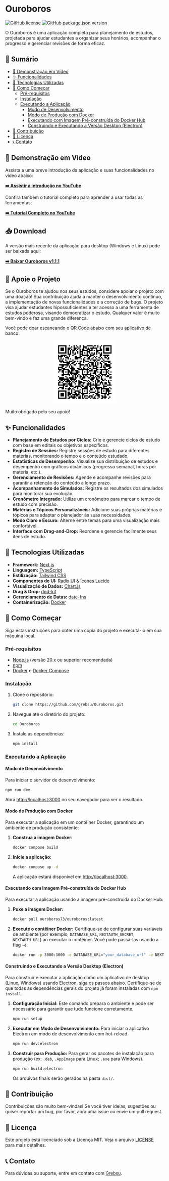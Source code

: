 # Ouroboros

[![GitHub license](https://img.shields.io/github/license/grebsu/Ouroboros.svg)](https://github.com/grebsu/Ouroboros/blob/master/LICENSE)
[![GitHub package.json version](https://img.shields.io/github/package-json/version/grebsu/Ouroboros)](https://github.com/grebsu/Ouroboros/blob/master/package.json)
<!-- Adicione mais badges aqui, ex: status de build -->

O Ouroboros é uma aplicação completa para planejamento de estudos, projetada para ajudar estudantes a organizar seus horários, acompanhar o progresso e gerenciar revisões de forma eficaz.

## 📖 Sumário
- [🎥 Demonstração em Vídeo](#-demonstração-em-vídeo)
- [✨ Funcionalidades](#-funcionalidades)
- [🚀 Tecnologias Utilizadas](#-tecnologias-utilizadas)
- [🏁 Como Começar](#-como-começar)
  - [Pré-requisitos](#pré-requisitos)
  - [Instalação](#instalação)
  - [Executando a Aplicação](#executando-a-aplicação)
    - [Modo de Desenvolvimento](#modo-de-desenvolvimento)
    - [Modo de Produção com Docker](#modo-de-produção-com-docker)
    - [Executando com Imagem Pré-construída do Docker Hub](#executando-com-imagem-pré-construída-do-docker-hub)
    - [Construindo e Executando a Versão Desktop (Electron)](#construindo-e-executando-a-versão-desktop-electron)
- [🤝 Contribuição](#-contribuição)
- [📄 Licença](#-licença)
- [📞 Contato](#-contato)

## 🎥 Demonstração em Vídeo

Assista a uma breve introdução da aplicação e suas funcionalidades no vídeo abaixo:

**[➡️ Assistir à introdução no YouTube](https://youtu.be/nKAGOVKF7A8?si=D0Oa3fFRNpJWIz3W)**

Confira também o tutorial completo para aprender a usar todas as ferramentas:

**[➡️ Tutorial Completo no YouTube](https://youtu.be/vAGiZICjqSM)**

## 📥 Download

A versão mais recente da aplicação para desktop (Windows e Linux) pode ser baixada aqui:

**[➡️ Baixar Ouroboros v1.1.1](https://github.com/grebsu/Ouroboros/releases/tag/v1.1.1)**

## 💖 Apoie o Projeto

Se o Ouroboros te ajudou nos seus estudos, considere apoiar o projeto com uma doação! Sua contribuição ajuda a manter o desenvolvimento contínuo, a implementação de novas funcionalidades e a correção de bugs. O projeto visa ajudar estudantes hipossuficientes a ter acesso a uma ferramenta de estudos poderosa, visando democratizar o estudo. Qualquer valor é muito bem-vindo e faz uma grande diferença.

Você pode doar escaneando o QR Code abaixo com seu aplicativo de banco:

<p align="center">
  <img src="public/qrcode-pix.png" alt="QR Code PIX para doação" width="200">
</p>

Muito obrigado pelo seu apoio!


## ✨ Funcionalidades

- **Planejamento de Estudos por Ciclos:** Crie e gerencie ciclos de estudo com base em editais ou objetivos específicos.
- **Registro de Sessões:** Registre sessões de estudo para diferentes matérias, monitorando o tempo e o conteúdo estudado.
- **Estatísticas de Desempenho:** Visualize sua distribuição de estudos e desempenho com gráficos dinâmicos (progresso semanal, horas por matéria, etc.).
- **Gerenciamento de Revisões:** Agende e acompanhe revisões para garantir a retenção do conteúdo a longo prazo.
- **Acompanhamento de Simulados:** Registre os resultados dos simulados para monitorar sua evolução.
- **Cronômetro Integrado:** Utilize um cronômetro para marcar o tempo de estudo com precisão.
- **Matérias e Tópicos Personalizáveis:** Adicione suas próprias matérias e tópicos para adaptar o planejador às suas necessidades.
- **Modo Claro e Escuro:** Alterne entre temas para uma visualização mais confortável.
- **Interface com Drag-and-Drop:** Reordene e gerencie facilmente seus itens de estudo.

## 🚀 Tecnologias Utilizadas

- **Framework:** [Next.js](https://nextjs.org/)
- **Linguagem:** [TypeScript](https://www.typescriptlang.org/)
- **Estilização:** [Tailwind CSS](https://tailwindcss.com/)
- **Componentes de UI:** [Radix UI](https://www.radix-ui.com/) & [Ícones Lucide](https://lucide.dev/)
- **Visualização de Dados:** [Chart.js](https://www.chartjs.org/)
- **Drag & Drop:** [dnd-kit](https://dndkit.com/)
- **Gerenciamento de Datas:** [date-fns](https://date-fns.org/)
- **Containerização:** [Docker](https://www.docker.com/)

## 🏁 Como Começar

Siga estas instruções para obter uma cópia do projeto e executá-lo em sua máquina local.

### Pré-requisitos

- [Node.js](https://nodejs.org/en/) (versão 20.x ou superior recomendada)
- [npm](https://www.npmjs.com/)
- [Docker](https://www.docker.com/get-started) e [Docker Compose](https://docs.docker.com/compose/install/)

### Instalação

1. Clone o repositório:
   ```bash
   git clone https://github.com/grebsu/Ouroboros.git
   ```
2. Navegue até o diretório do projeto:
   ```bash
   cd Ouroboros
   ```
3. Instale as dependências:
   ```bash
   npm install
   ```

### Executando a Aplicação

#### Modo de Desenvolvimento

Para iniciar o servidor de desenvolvimento:
```bash
npm run dev
```
Abra [http://localhost:3000](http://localhost:3000) no seu navegador para ver o resultado.

#### Modo de Produção com Docker

Para executar a aplicação em um contêiner Docker, garantindo um ambiente de produção consistente:

1.  **Construa a imagem Docker:**
    ```bash
    docker compose build
    ```

2.  **Inicie a aplicação:**
    ```bash
    docker compose up -d
    ```
    A aplicação estará disponível em [http://localhost:3000](http://localhost:3000).

#### Executando com Imagem Pré-construída do Docker Hub

Para executar a aplicação usando a imagem pré-construída do Docker Hub:

1.  **Puxe a imagem Docker:**
    ```bash
    docker pull ouroboros73/ouroboros:latest
    ```
2.  **Execute o contêiner Docker:**
    Certifique-se de configurar suas variáveis de ambiente (por exemplo, `DATABASE_URL`, `NEXTAUTH_SECRET`, `NEXTAUTH_URL`) ao executar o contêiner. Você pode passá-las usando a flag `-e`.
    ```bash
    docker run -p 3000:3000 -e DATABASE_URL="your_database_url" -e NEXTAUTH_SECRET="your_nextauth_secret" -e NEXTAUTH_URL="http://localhost:3000" ouroboros73/ouroboros:latest
    ```

#### Construindo e Executando a Versão Desktop (Electron)

Para construir e executar a aplicação como um aplicativo de desktop (Linux, Windows) usando Electron, siga os passos abaixo. Certifique-se de que todas as dependências gerais do projeto já foram instaladas com `npm install`.

1.  **Configuração Inicial:**
    Este comando prepara o ambiente e pode ser necessário para garantir que tudo funcione corretamente.
    ```bash
    npm run setup
    ```

2.  **Executar em Modo de Desenvolvimento:**
    Para iniciar o aplicativo Electron em modo de desenvolvimento com hot-reload.
    ```bash
    npm run dev:electron
    ```

3.  **Construir para Produção:**
    Para gerar os pacotes de instalação para produção (ex: `.deb`, `.AppImage` para Linux; `.exe` para Windows).
    ```bash
    npm run build:electron
    ```
    Os arquivos finais serão gerados na pasta `dist/`.
## 🤝 Contribuição

Contribuições são muito bem-vindas! Se você tiver ideias, sugestões ou quiser reportar um bug, por favor, abra uma issue ou envie um pull request.

## 📄 Licença

Este projeto está licenciado sob a Licença MIT. Veja o arquivo [LICENSE](LICENSE) para mais detalhes.

## 📞 Contato

Para dúvidas ou suporte, entre em contato com [Grebsu](mailto:glebson.olvr@gmail.com).
